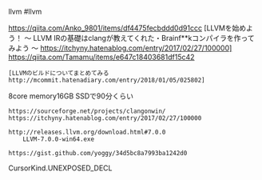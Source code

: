 llvm
#llvm

https://qiita.com/Anko_9801/items/df4475fecbddd0d91ccc
	[LLVMを始めよう！ 〜 LLVM IRの基礎はclangが教えてくれた・Brainf**kコンパイラを作ってみよう 〜 https://itchyny.hatenablog.com/entry/2017/02/27/100000]
	https://qiita.com/Tamamu/items/e647c18403681df15c42

	[LLVMのビルドについてまとめてみる http://mcommit.hatenadiary.com/entry/2018/01/05/025802]
8core memory16GB SSDで90分くらい

	https://sourceforge.net/projects/clangonwin/
	https://itchyny.hatenablog.com/entry/2017/02/27/100000

	http://releases.llvm.org/download.html#7.0.0
		LLVM-7.0.0-win64.exe

	https://gist.github.com/yoggy/34d5bc8a7993ba1242d0

CursorKind.UNEXPOSED_DECL
